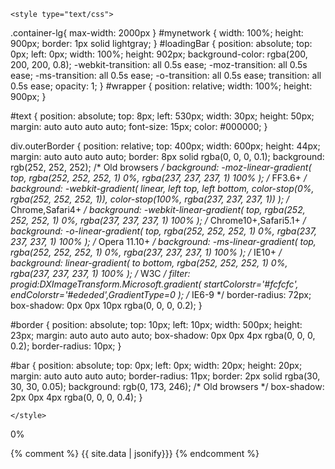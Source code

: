 <html>
<head>
    <script type="text/javascript" src="https://unpkg.com/vis-network/standalone/umd/vis-network.min.js"></script>

    <style type="text/css">
.container-lg{
	max-width: 2000px
}
#mynetwork {
  width: 100%;
  height: 900px;
  border: 1px solid lightgray;
}
#loadingBar {
  position: absolute;
  top: 0px;
  left: 0px;
  width: 100%;
  height: 902px;
  background-color: rgba(200, 200, 200, 0.8);
  -webkit-transition: all 0.5s ease;
  -moz-transition: all 0.5s ease;
  -ms-transition: all 0.5s ease;
  -o-transition: all 0.5s ease;
  transition: all 0.5s ease;
  opacity: 1;
}
#wrapper {
  position: relative;
  width: 100%;
  height: 900px;
}

#text {
  position: absolute;
  top: 8px;
  left: 530px;
  width: 30px;
  height: 50px;
  margin: auto auto auto auto;
  font-size: 15px;
  color: #000000;
}

div.outerBorder {
  position: relative;
  top: 400px;
  width: 600px;
  height: 44px;
  margin: auto auto auto auto;
  border: 8px solid rgba(0, 0, 0, 0.1);
  background: rgb(252, 252, 252); /* Old browsers */
  background: -moz-linear-gradient(
    top,
    rgba(252, 252, 252, 1) 0%,
    rgba(237, 237, 237, 1) 100%
  ); /* FF3.6+ */
  background: -webkit-gradient(
    linear,
    left top,
    left bottom,
    color-stop(0%, rgba(252, 252, 252, 1)),
    color-stop(100%, rgba(237, 237, 237, 1))
  ); /* Chrome,Safari4+ */
  background: -webkit-linear-gradient(
    top,
    rgba(252, 252, 252, 1) 0%,
    rgba(237, 237, 237, 1) 100%
  ); /* Chrome10+,Safari5.1+ */
  background: -o-linear-gradient(
    top,
    rgba(252, 252, 252, 1) 0%,
    rgba(237, 237, 237, 1) 100%
  ); /* Opera 11.10+ */
  background: -ms-linear-gradient(
    top,
    rgba(252, 252, 252, 1) 0%,
    rgba(237, 237, 237, 1) 100%
  ); /* IE10+ */
  background: linear-gradient(
    to bottom,
    rgba(252, 252, 252, 1) 0%,
    rgba(237, 237, 237, 1) 100%
  ); /* W3C */
  filter: progid:DXImageTransform.Microsoft.gradient( startColorstr='#fcfcfc', endColorstr='#ededed',GradientType=0 ); /* IE6-9 */
  border-radius: 72px;
  box-shadow: 0px 0px 10px rgba(0, 0, 0, 0.2);
}

#border {
  position: absolute;
  top: 10px;
  left: 10px;
  width: 500px;
  height: 23px;
  margin: auto auto auto auto;
  box-shadow: 0px 0px 4px rgba(0, 0, 0, 0.2);
  border-radius: 10px;
}

#bar {
  position: absolute;
  top: 0px;
  left: 0px;
  width: 20px;
  height: 20px;
  margin: auto auto auto auto;
  border-radius: 11px;
  border: 2px solid rgba(30, 30, 30, 0.05);
  background: rgb(0, 173, 246); /* Old browsers */
  box-shadow: 2px 0px 4px rgba(0, 0, 0, 0.4);
}

    </style>
</head>
<body>

<div id="wrapper">
  <div id="mynetwork"></div>
  <div id="loadingBar">
    <div class="outerBorder">
      <div id="text">0%</div>
      <div id="border">
        <div id="bar"></div>
      </div>
    </div>
  </div>
</div>

<script  type="text/javascript">
var tools = [  
	{% for tool in site.data %}
	{% assign tool_selected = tool[1] %}
	{% assign tool_filename = tool[0] %}	
    {
      id: "{{tool_filename}}",
	  label: "{{tool_selected.name}}",
	  title: "{{tool_selected.name}}",
	  group: "{{tool_selected.type}}"
    }{% unless forloop.last %},{% endunless %}
  {% endfor %}
];
var sources = [  
	{% for tool in site.data %}
	{% assign tool_selected = tool[1] %}
	{% assign tool_filename = tool[0] %}
		{% for source in tool_selected.sources %}
		{
		  from: "{{source.code}}",
		  to: "{{tool_filename}}"
		},
		{% endfor %}
	{% endfor %}
];
var destinations = [  
	{% for tool in site.data %}
	{% assign tool_selected = tool[1] %}
	{% assign tool_filename = tool[0] %}
		{% for destination in tool_selected.destinations %}
		{
		  from: "{{tool_filename}}",
		  to: "{{destination.code}}",
		  color: {inherit: "from"}
		},
		{% endfor %}
	{% endfor %}
];



</script>
{% comment %}
{{ site.data | jsonify}}}
{% endcomment %}


<script  type="text/javascript">
let tool_ids = tools.map(a => a.id);
var tools2 = tools;
sources.forEach( source => {
	if(! tool_ids.includes(source.from)){
		tools2.push({id: source.from, label:source.from, size:4,title:source.from, group: "unknown"});
		tool_ids.push(source.from)
	}		
})
destinations.forEach( destination => {
	if(! tool_ids.includes(destination.to)){
		tools2.push({id: destination.to, label:destination.to, size:4,title:destination.to, group: "unknown"});
		tool_ids.push(destination.to)
	}		
})



var nodes = tools2.reverse();
var edges = sources.concat(destinations);
var network;
var allNodes;
var highlightActive = false;

var nodesDataset = new vis.DataSet(nodes); 
var edgesDataset = new vis.DataSet(edges); 

function draw() {
  var container = document.getElementById("mynetwork");
  var options = {
    nodes: {
      shape: "box",
	  labelHighlightBold: true,
      font: {
        size: 12,
        face: "Tahoma",
		align: "left" 
      },
    },
    edges: {
      width: 0.15,
      color: { inherit: "to" },
      smooth: {
        type: "continuous",
      },
	  arrows: "to",
	  hoverWidth: 3
    },
	layout: {
		improvedLayout: false
	},
    physics: {
		solver:'repulsion'
	},
    interaction: {
      tooltipDelay: 200,
      hideEdgesOnDrag: false,
      hideEdgesOnZoom: true,
	  hover: true,
	  multiselect: true,
    },
  };
  var data = { nodes: nodesDataset, edges: edgesDataset }; 

  network = new vis.Network(container, data, options);

  network.on("stabilizationProgress", function (params) {
    var maxWidth = 496;
    var minWidth = 20;
    var widthFactor = params.iterations / params.total;
    var width = Math.max(minWidth, maxWidth * widthFactor);

    document.getElementById("bar").style.width = width + "px";
    document.getElementById("text").innerText =
      Math.round(widthFactor * 100) + "%";
  });
  network.once("stabilizationIterationsDone", function () {
    document.getElementById("text").innerText = "100%";
    document.getElementById("bar").style.width = "496px";
    document.getElementById("loadingBar").style.opacity = 0;
    // really clean the dom element
    setTimeout(function () {
      document.getElementById("loadingBar").style.display = "none";
    }, 500);
  });
  
  // get a JSON object
  allNodes = nodesDataset.get({ returnType: "Object" });
  
  network.on("click", neighbourhoodHighlight);
}

function neighbourhoodHighlight(params) {
  // if something is selected:
  if (params.nodes.length > 0) {
    highlightActive = true;
    var i, j;
    var selectedNode = params.nodes[0];
    var degrees = 1;

    // mark all nodes as hard to read.
    for (var nodeId in allNodes) {
      allNodes[nodeId].color = "rgba(200,200,200,0.5)";
      allNodes[nodeId].hidden = true;
      if (allNodes[nodeId].hiddenLabel === undefined) {
        allNodes[nodeId].hiddenLabel = allNodes[nodeId].label;
        allNodes[nodeId].label = undefined;
      }
    }
    var connectedNodes = network.getConnectedNodes(selectedNode);
    var allConnectedNodes = [];

    

    // all first degree nodes get their own color and their label back
    for (i = 0; i < connectedNodes.length; i++) {
      allNodes[connectedNodes[i]].color = undefined;
      if (allNodes[connectedNodes[i]].hiddenLabel !== undefined) {
        allNodes[connectedNodes[i]].label =
          allNodes[connectedNodes[i]].hiddenLabel;
        allNodes[connectedNodes[i]].hiddenLabel = undefined;
		allNodes[connectedNodes[i]].hidden = false;
		allNodes[connectedNodes[i]].physics = false;
      }
    }

    // the main node gets its own color and its label back.
    allNodes[selectedNode].color = undefined;
    if (allNodes[selectedNode].hiddenLabel !== undefined) {
      allNodes[selectedNode].label = allNodes[selectedNode].hiddenLabel;
      allNodes[selectedNode].hiddenLabel = undefined;
	  allNodes[selectedNode].hidden = false;
	  allNodes[selectedNode].physics = false;
    }
  } else if (highlightActive === true) {
    // reset all nodes
    for (var nodeId in allNodes) {
      allNodes[nodeId].color = undefined;
      if (allNodes[nodeId].hiddenLabel !== undefined) {
        allNodes[nodeId].label = allNodes[nodeId].hiddenLabel;
        allNodes[nodeId].hiddenLabel = undefined;
		allNodes[nodeId].hidden = false;
	    allNodes[nodeId].physics = true;
      }
    }
    highlightActive = false;
  }

  // transform the object into an array
  var updateArray = [];
  for (nodeId in allNodes) {
    if (allNodes.hasOwnProperty(nodeId)) {
      updateArray.push(allNodes[nodeId]);
    }
  }
  nodesDataset.update(updateArray);
}

window.addEventListener("load", () => {
  draw();
});

</script>




</body>
</html>

